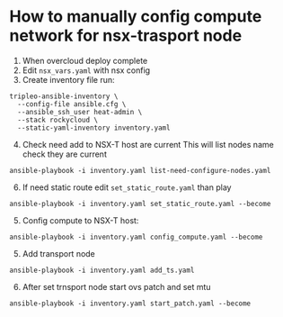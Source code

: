 # How to manually config compute network for nsx-trasport node
1. When overcloud deploy complete
2. Edit `nsx_vars.yaml` with nsx config
3. Create inventory file run:
```
tripleo-ansible-inventory \
  --config-file ansible.cfg \
  --ansible_ssh_user heat-admin \
  --stack rockycloud \
  --static-yaml-inventory inventory.yaml
```
4. Check need add to NSX-T host are current
This will list nodes name check they are current
```
ansible-playbook -i inventory.yaml list-need-configure-nodes.yaml
```
6. If need static route edit `set_static_route.yaml` than play
```
ansible-playbook -i inventory.yaml set_static_route.yaml --become
```
5. Config compute to NSX-T host:
```
ansible-playbook -i inventory.yaml config_compute.yaml --become
```
5. Add transport node
```
ansible-playbook -i inventory.yaml add_ts.yaml
```
6. After set trnsport node start ovs patch and set mtu
```
ansible-playbook -i inventory.yaml start_patch.yaml --become
```
